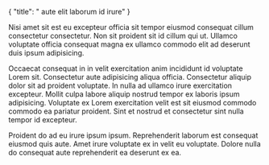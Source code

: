 {
  "title": " aute elit laborum id irure"
}

Nisi amet sit est eu excepteur officia sit tempor eiusmod consequat cillum consectetur consectetur. Non sit proident sit id cillum qui ut. Ullamco voluptate officia consequat magna ex ullamco commodo elit ad deserunt duis ipsum adipisicing.

Occaecat consequat in in velit exercitation anim incididunt id voluptate Lorem sit. Consectetur aute adipisicing aliqua officia. Consectetur aliquip dolor sit ad proident voluptate. In nulla ad ullamco irure exercitation excepteur. Mollit culpa labore aliquip nostrud tempor ex laboris ipsum adipisicing. Voluptate ex Lorem exercitation velit est sit eiusmod commodo commodo ea pariatur proident. Sint et nostrud et consectetur sint nulla tempor id excepteur.

Proident do ad eu irure ipsum ipsum. Reprehenderit laborum est consequat eiusmod quis aute. Amet irure voluptate ex in velit eu voluptate. Dolore nulla do consequat aute reprehenderit ea deserunt ex ea.